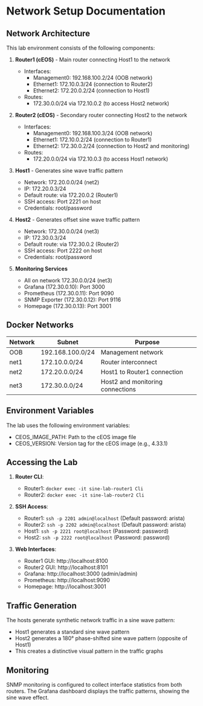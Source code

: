 # Network Setup Documentation

## Network Architecture

This lab environment consists of the following components:

1. **Router1 (cEOS)** - Main router connecting Host1 to the network
   - Interfaces:
     - Management0: 192.168.100.2/24 (OOB network)
     - Ethernet1: 172.10.0.3/24 (connection to Router2)
     - Ethernet2: 172.20.0.2/24 (connection to Host1)
   - Routes:
     - 172.30.0.0/24 via 172.10.0.2 (to access Host2 network)

2. **Router2 (cEOS)** - Secondary router connecting Host2 to the network
   - Interfaces:
     - Management0: 192.168.100.3/24 (OOB network)
     - Ethernet1: 172.10.0.2/24 (connection to Router1)
     - Ethernet2: 172.30.0.2/24 (connection to Host2 and monitoring)
   - Routes:
     - 172.20.0.0/24 via 172.10.0.3 (to access Host1 network)

3. **Host1** - Generates sine wave traffic pattern
   - Network: 172.20.0.0/24 (net2)
   - IP: 172.20.0.3/24
   - Default route: via 172.20.0.2 (Router1)
   - SSH access: Port 2221 on host
   - Credentials: root/password

4. **Host2** - Generates offset sine wave traffic pattern
   - Network: 172.30.0.0/24 (net3)
   - IP: 172.30.0.3/24
   - Default route: via 172.30.0.2 (Router2)
   - SSH access: Port 2222 on host
   - Credentials: root/password

5. **Monitoring Services**
   - All on network 172.30.0.0/24 (net3)
   - Grafana (172.30.0.10): Port 3000
   - Prometheus (172.30.0.11): Port 9090
   - SNMP Exporter (172.30.0.12): Port 9116
   - Homepage (172.30.0.13): Port 3001

## Docker Networks

| Network        | Subnet          | Purpose                            |
|----------------|-----------------|-----------------------------------|
| OOB            | 192.168.100.0/24| Management network                |
| net1           | 172.10.0.0/24   | Router interconnect               |
| net2           | 172.20.0.0/24   | Host1 to Router1 connection       |
| net3           | 172.30.0.0/24   | Host2 and monitoring connections  |

## Environment Variables

The lab uses the following environment variables:
- CEOS_IMAGE_PATH: Path to the cEOS image file
- CEOS_VERSION: Version tag for the cEOS image (e.g., 4.33.1)

## Accessing the Lab

1. **Router CLI**:
   - Router1: `docker exec -it sine-lab-router1 Cli`
   - Router2: `docker exec -it sine-lab-router2 Cli`

2. **SSH Access**:
   - Router1: `ssh -p 2201 admin@localhost` (Default password: arista)
   - Router2: `ssh -p 2202 admin@localhost` (Default password: arista)
   - Host1: `ssh -p 2221 root@localhost` (Password: password)
   - Host2: `ssh -p 2222 root@localhost` (Password: password)

3. **Web Interfaces**:
   - Router1 GUI: http://localhost:8100
   - Router2 GUI: http://localhost:8101
   - Grafana: http://localhost:3000 (admin/admin)
   - Prometheus: http://localhost:9090
   - Homepage: http://localhost:3001

## Traffic Generation

The hosts generate synthetic network traffic in a sine wave pattern:
- Host1 generates a standard sine wave pattern
- Host2 generates a 180° phase-shifted sine wave pattern (opposite of Host1)
- This creates a distinctive visual pattern in the traffic graphs

## Monitoring

SNMP monitoring is configured to collect interface statistics from both routers.
The Grafana dashboard displays the traffic patterns, showing the sine wave effect.
